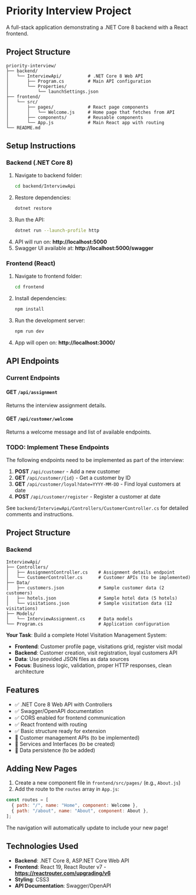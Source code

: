 # Priority Interview Project

A full-stack application demonstrating a .NET Core 8 backend with a React frontend.

## Project Structure

```
priority-interview/
├── backend/
│   └── InterviewApi/          # .NET Core 8 Web API
│       ├── Program.cs         # Main API configuration
│       └── Properties/
│           └── launchSettings.json
├── frontend/
│   └── src/
│       ├── pages/             # React page components
│       │   └── Welcome.js     # Home page that fetches from API
│       ├── components/        # Reusable components
│       └── App.js             # Main React app with routing
└── README.md
```

## Setup Instructions

### Backend (.NET Core 8)

1. Navigate to backend folder:
   ```bash
   cd backend/InterviewApi
   ```
2. Restore dependencies:
   ```bash
   dotnet restore
   ```
3. Run the API:
   ```bash
   dotnet run --launch-profile http
   ```
4. API will run on: **http://localhost:5000**
5. Swagger UI available at: **http://localhost:5000/swagger**

### Frontend (React)

1. Navigate to frontend folder:
   ```bash
   cd frontend
   ```
2. Install dependencies:
   ```bash
   npm install
   ```
3. Run the development server:
   ```bash
   npm run dev
   ```
4. App will open on: **http://localhost:3000/**

## API Endpoints

### Current Endpoints

#### GET `/api/assignment`

Returns the interview assignment details.

#### GET `/api/customer/welcome`

Returns a welcome message and list of available endpoints.

### TODO: Implement These Endpoints

The following endpoints need to be implemented as part of the interview:

1. **POST** `/api/customer` - Add a new customer
2. **GET** `/api/customer/{id}` - Get a customer by ID
3. **GET** `/api/customer/loyal?date=YYYY-MM-DD` - Find loyal customers at date
4. **POST** `/api/customer/register` - Register a customer at date

See `backend/InterviewApi/Controllers/CustomerController.cs` for detailed comments and instructions.

## Project Structure

### Backend

```
InterviewApi/
├── Controllers/
│   ├── AssignmentController.cs    # Assignment details endpoint
│   └── CustomerController.cs      # Customer APIs (to be implemented)
├── Data/
│   ├── customers.json             # Sample customer data (2 customers)
│   ├── hotels.json                # Sample hotel data (5 hotels)
│   └── visitations.json           # Sample visitation data (12 visitations)
├── Models/
│   └── InterviewAssignment.cs     # Data models
└── Program.cs                     # Application configuration
```

**Your Task**: Build a complete Hotel Visitation Management System:

- **Frontend**: Customer profile page, visitations grid, register visit modal
- **Backend**: Customer creation, visit registration, loyal customers API
- **Data**: Use provided JSON files as data sources
- **Focus**: Business logic, validation, proper HTTP responses, clean architecture

## Features

- ✅ .NET Core 8 Web API with Controllers
- ✅ Swagger/OpenAPI documentation
- ✅ CORS enabled for frontend communication
- ✅ React frontend with routing
- ✅ Basic structure ready for extension
- 🔨 Customer management APIs (to be implemented)
- 🔨 Services and Interfaces (to be created)
- 🔨 Data persistence (to be added)

## Adding New Pages

1. Create a new component file in `frontend/src/pages/` (e.g., `About.js`)
2. Add the route to the `routes` array in `App.js`:

```javascript
const routes = [
  { path: "/", name: "Home", component: Welcome },
  { path: "/about", name: "About", component: About },
];
```

The navigation will automatically update to include your new page!

## Technologies Used

- **Backend**: .NET Core 8, ASP.NET Core Web API
- **Frontend**: React 19, React Router v7 - **https://reactrouter.com/upgrading/v6**
- **Styling**: CSS3
- **API Documentation**: Swagger/OpenAPI
